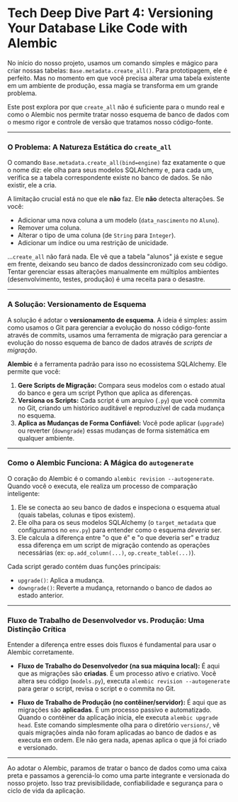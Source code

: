 # Tech Deep Dive Part 4: Versioning Your Database Like Code with Alembic

No início do nosso projeto, usamos um comando simples e mágico para criar nossas tabelas: `Base.metadata.create_all()`. Para prototipagem, ele é perfeito. Mas no momento em que você precisa alterar uma tabela existente em um ambiente de produção, essa magia se transforma em um grande problema.

Este post explora por que `create_all` não é suficiente para o mundo real e como o Alembic nos permite tratar nosso esquema de banco de dados com o mesmo rigor e controle de versão que tratamos nosso código-fonte.

---

### O Problema: A Natureza Estática do `create_all`

O comando `Base.metadata.create_all(bind=engine)` faz exatamente o que o nome diz: ele olha para seus modelos SQLAlchemy e, para cada um, verifica se a tabela correspondente existe no banco de dados. Se não existir, ele a cria.

A limitação crucial está no que ele **não** faz. Ele **não** detecta alterações. Se você:
- Adicionar uma nova coluna a um modelo (`data_nascimento` no `Aluno`).
- Remover uma coluna.
- Alterar o tipo de uma coluna (de `String` para `Integer`).
- Adicionar um índice ou uma restrição de unicidade.

...`create_all` não fará nada. Ele vê que a tabela "alunos" já existe e segue em frente, deixando seu banco de dados dessincronizado com seu código. Tentar gerenciar essas alterações manualmente em múltiplos ambientes (desenvolvimento, testes, produção) é uma receita para o desastre.

---

### A Solução: Versionamento de Esquema

A solução é adotar o **versionamento de esquema**. A ideia é simples: assim como usamos o Git para gerenciar a evolução do nosso código-fonte através de commits, usamos uma ferramenta de migração para gerenciar a evolução do nosso esquema de banco de dados através de *scripts de migração*.

**Alembic** é a ferramenta padrão para isso no ecossistema SQLAlchemy. Ele permite que você:
1.  **Gere Scripts de Migração:** Compara seus modelos com o estado atual do banco e gera um script Python que aplica as diferenças.
2.  **Versiona os Scripts:** Cada script é um arquivo (`.py`) que você commita no Git, criando um histórico auditável e reproduzível de cada mudança no esquema.
3.  **Aplica as Mudanças de Forma Confiável:** Você pode aplicar (`upgrade`) ou reverter (`downgrade`) essas mudanças de forma sistemática em qualquer ambiente.

---

### Como o Alembic Funciona: A Mágica do `autogenerate`

O coração do Alembic é o comando `alembic revision --autogenerate`. Quando você o executa, ele realiza um processo de comparação inteligente:
1.  Ele se conecta ao seu banco de dados e inspeciona o esquema atual (quais tabelas, colunas e tipos existem).
2.  Ele olha para os seus modelos SQLAlchemy (o `target_metadata` que configuramos no `env.py`) para entender como o esquema *deveria* ser.
3.  Ele calcula a diferença entre "o que é" e "o que deveria ser" e traduz essa diferença em um script de migração contendo as operações necessárias (ex: `op.add_column(...)`, `op.create_table(...)`).

Cada script gerado contém duas funções principais:
-   `upgrade()`: Aplica a mudança.
-   `downgrade()`: Reverte a mudança, retornando o banco de dados ao estado anterior.

---

### Fluxo de Trabalho de Desenvolvedor vs. Produção: Uma Distinção Crítica

Entender a diferença entre esses dois fluxos é fundamental para usar o Alembic corretamente.

-   **Fluxo de Trabalho do Desenvolvedor (na sua máquina local):** É aqui que as migrações são **criadas**. É um processo ativo e criativo. Você altera seu código (`models.py`), executa `alembic revision --autogenerate` para gerar o script, revisa o script e o commita no Git.

-   **Fluxo de Trabalho de Produção (no contêiner/servidor):** É aqui que as migrações são **aplicadas**. É um processo passivo e automatizado. Quando o contêiner da aplicação inicia, ele executa `alembic upgrade head`. Este comando simplesmente olha para o diretório `versions/`, vê quais migrações ainda não foram aplicadas ao banco de dados e as executa em ordem. Ele não gera nada, apenas aplica o que já foi criado e versionado.

---

Ao adotar o Alembic, paramos de tratar o banco de dados como uma caixa preta e passamos a gerenciá-lo como uma parte integrante e versionada do nosso projeto. Isso traz previsibilidade, confiabilidade e segurança para o ciclo de vida da aplicação.
